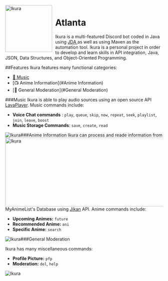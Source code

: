 <img width="150" height="150" align="left" style="float: left; margin: 0 10px 0 0;" alt="Ikura" src="https://i.imgur.com/Xwfeijp.png">  

# Atlanta

Ikura is a multi-featured Discord bot coded in Java using <a href= https://github.com/DV8FromTheWorld/JDA>JDA </a> as well as using Maven
 as the automation tool. Ikura is a personal project in order to develop and learn skills in API integration, Java, JSON, Data Structures, and Object-Oriented Programming.
    
 
 ##Features
  Ikura features many functional categories:
 * [🎵 Music](#Music)
 * [📺 Anime Information](#Anime Information)
 * [📅 General Moderation](#General Moderation)
 
 ###Music
 Ikura is able to play audio sources using an open source API 
 <a href= https://github.com/sedmelluq/lavaplayer>LavaPlayer</a>. Music commands include:
 * **Voice Chat commands** : `play`, `queue`, `skip`, `now`, `repeat`, `seek`, `playlist`, `join`, `leave`, `boost`
 * **Music Storage Commands**: `save`, `create`, `read`


  <img style="float: left;" alt="Ikura" src="https://i.imgur.com/OiUjDRh.png">  

           
 <img width="627" height="220" style="float: left; margin: 0 10px 0 0;" alt="Ikura" src="https://i.imgur.com/M627ihs.png">  
 
  ###Anime Information
  Ikura can process and reade information from MyAnimeList's Database using <a href= https://github.com/jikan-me/jikan>Jikan</a> API. Anime commands include:
  * **Upcoming Animes:** `future`
  * **Recommended Anime:** `ani`
  * **Specific Anime:** `search` 
  
   <img style="float: left;" alt="Ikura" src="https://i.imgur.com/kYi7uTV.png">  
 
   ###General Moderation
   
   Ikura has many miscellaneous commands:
   * **Profile Picture:** `pfp`
   * **Moderation:** `del`, `help`
   
   <img  style="float: left; margin: 0 10px 0 0;" alt="Ikura" src="https://i.imgur.com/7wOWfnQ.png">  
   
   
  
 
 
 
 
 
